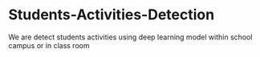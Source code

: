 # Students-Activities-Detection
We are detect students activities using deep learning model within school campus or in class room 
